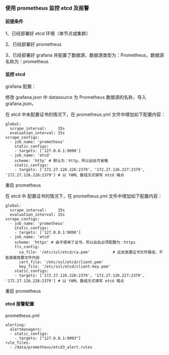 ### 使用 prometheus 监控 etcd 及报警

#### 前提条件

1、已经部署好 etcd 环境（单节点或集群）

2、已经部署好 prometheus

3、已经部署好 grafana 并配置了数据源，数据源类型为：Prometheus，数据源名称为：prometheus

#### 监控 etcd

grafana 配置：

修改 grafana.json 中 datasource 为 Prometheus 数据源的名称，导入 grafana.json，

在 etcd 中未配置证书的情况下，在 prometheus.yml 文件中增加如下配置内容：
```angular2html
global:
  scrape_interval:     15s
  evaluation_interval: 15s
scrape_configs:
  - job_name: 'prometheus'
    static_configs:
    - targets: ['127.0.0.1:9090']
  - job_name: 'etcd'
    scheme: 'http' # 默认为：http，所以此处可省略
    static_configs:
    - targets: ['172.27.126.226:2379', '172.27.126.227:2379', '172.27.126.228:2379'] # 以 YAML 数组方式填写 etcd 端点
```
重启 prometheus

在 etcd 中 配置证书的情况下，在 prometheus.yml 文件中增加如下配置内容：
```angular2html
global:
  scrape_interval:     15s
  evaluation_interval: 15s
scrape_configs:
  - job_name: 'prometheus'
    static_configs:
    - targets: ['127.0.0.1:9090']
  - job_name: 'etcd'
    scheme: 'https' # 由于使用了证书，所以此处必须配置为：https
    tls_config:
      ca_file: '/etc/ssl/etcd/ca.pem'          # 此处放置证书文件路径，不能直接放置文件内容
      cert_file: '/etc/ssl/etcd/client.pem'
      key_file: '/etc/ssl/etcd/client-key.pem'
    static_configs:
    - targets: ['172.27.126.226:2379', '172.27.126.227:2379', '172.27.126.228:2379'] # 以 YAML 数组方式填写 etcd 端点
```
重启 prometheus

#### etcd 报警配置

prometheus.yml 
```angular2html
alerting:
  alertmanagers:
  - static_configs:
    - targets: ["127.0.0.1:9093"]
rule_files:
  - /data/prometheus/etcd3_alert.rules
```


